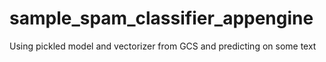 # sample_spam_classifier_appengine
Using pickled model and vectorizer from GCS and predicting on some text
